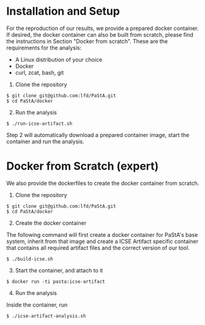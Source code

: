 Installation and Setup
======================

For the reproduction of our results, we provide a prepared docker container. If
desired, the docker container can also be built from scratch, please find the
instructions in Section "Docker from scratch". These are the requirements for
the analysis:

  * A Linux distribution of your choice
  * Docker
  * curl, zcat, bash, git

1. Clone the repository

```
$ git clone git@github.com:lfd/PaStA.git
$ cd PaStA/docker
```

2. Run the analysis

```
$ ./run-icse-artifact.sh
```

Step 2 will automatically download a prepared container image, start the
container and run the analysis.

Docker from Scratch (expert)
============================

We also provide the dockerfiles to create the docker container from scratch.

1. Clone the repository

```
$ git clone git@github.com:lfd/PaStA.git
$ cd PaStA/docker
```

2. Create the docker container

The following command will first create a docker container for PaStA's base
system, inherit from that image and create a ICSE Artifact specific container
that contains all required artifact files and the correct version of our tool.

```
$ ./build-icse.sh
```

3. Start the container, and attach to it

```
$ docker run -ti pasta:icse-artifact
```

4. Run the analysis

Inside the container, run

```
$ ./icse-artifact-analysis.sh
```
